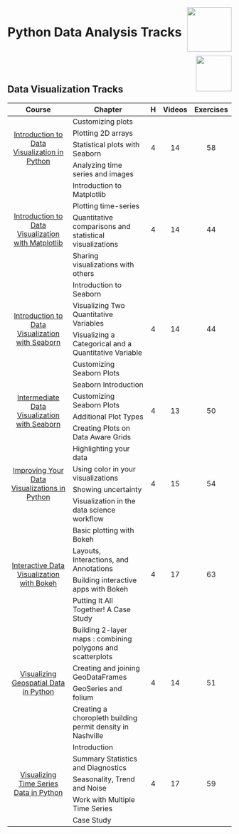 <img align="right" width="100" src="https://github.com/cs-MohamedAyman/eLearning-Platforms/blob/master/DataCamp-Tracks/org-logos/datacamp.jpg">

# Python Data Analysis Tracks

<br>
<img align="right" width="80" height="80" src="https://github.com/cs-MohamedAyman/eLearning-Platforms/blob/master/DataCamp-Tracks/org-logos/python.jpg">
<br><br>

## Data Visualization Tracks

<table>
    <thead>
        <tr>
            <th width="40%">Course</th>
            <th width="60%">Chapter</th>
            <th>H</th>
            <th>Videos</th>
            <th>Exercises</th>
        </tr>
    </thead>
    <tbody>
            <tr>
                <td rowspan=4 align=center>
<a href="https://learn.datacamp.com/courses/introduction-to-data-visualization-in-python">Introduction to Data Visualization in Python</a><br>
                <td align="left">Customizing plots</td>
                <td rowspan=4 align="center">4</td>
                <td rowspan=4 align="center">14</td>
                <td rowspan=4 align="center">58</td>
                </td>
            </tr>
            <tr>
                <td align="left">Plotting 2D arrays</td>
            </tr>
            <tr>
                <td align="left">Statistical plots with Seaborn</td>
            </tr>
            <tr>
                <td align="left">Analyzing time series and images</td>
            </tr>
            <tr>
                <td rowspan=4 align=center>
<a href="https://learn.datacamp.com/courses/introduction-to-data-visualization-with-matplotlib">Introduction to Data Visualization with Matplotlib</a><br>
                <td align="left">Introduction to Matplotlib</td>
                <td rowspan=4 align="center">4</td>
                <td rowspan=4 align="center">14</td>
                <td rowspan=4 align="center">44</td>
                </td>
            </tr>
            <tr>
                <td align="left">Plotting time-series</td>
            </tr>
            <tr>
                <td align="left">Quantitative comparisons and statistical visualizations</td>
            </tr>
            <tr>
                <td align="left">Sharing visualizations with others</td>
            </tr>
            <tr>
                <td rowspan=4 align=center>
<a href="https://learn.datacamp.com/courses/introduction-to-data-visualization-with-seaborn">Introduction to Data Visualization with Seaborn</a><br>
                <td align="left">Introduction to Seaborn</td>
                <td rowspan=4 align="center">4</td>
                <td rowspan=4 align="center">14</td>
                <td rowspan=4 align="center">44</td>
                </td>
            </tr>
            <tr>
                <td align="left">Visualizing Two Quantitative Variables</td>
            </tr>
            <tr>
                <td align="left">Visualizing a Categorical and a Quantitative Variable</td>
            </tr>
            <tr>
                <td align="left">Customizing Seaborn Plots</td>
            </tr>
            <tr>
                <td rowspan=4 align=center>
<a href="https://learn.datacamp.com/courses/intermediate-data-visualization-with-seaborn">Intermediate Data Visualization with Seaborn</a><br>
                <td align="left">Seaborn Introduction</td>
                <td rowspan=4 align="center">4</td>
                <td rowspan=4 align="center">13</td>
                <td rowspan=4 align="center">50</td>
                </td>
            </tr>
            <tr>
                <td align="left">Customizing Seaborn Plots</td>
            </tr>
            <tr>
                <td align="left">Additional Plot Types</td>
            </tr>
            <tr>
                <td align="left">Creating Plots on Data Aware Grids</td>
            </tr>
            <tr>
                <td rowspan=4 align=center>
<a href="https://learn.datacamp.com/courses/improving-your-data-visualizations-in-python">Improving Your Data Visualizations in Python</a><br>
                <td align="left">Highlighting your data</td>
                <td rowspan=4 align="center">4</td>
                <td rowspan=4 align="center">15</td>
                <td rowspan=4 align="center">54</td>
                </td>
            </tr>
            <tr>
                <td align="left">Using color in your visualizations</td>
            </tr>
            <tr>
                <td align="left">Showing uncertainty</td>
            </tr>
            <tr>
                <td align="left">Visualization in the data science workflow</td>
            </tr>
            <tr>
                <td rowspan=4 align=center>
<a href="https://learn.datacamp.com/courses/interactive-data-visualization-with-bokeh">Interactive Data Visualization with Bokeh</a><br>
                <td align="left">Basic plotting with Bokeh</td>
                <td rowspan=4 align="center">4</td>
                <td rowspan=4 align="center">17</td>
                <td rowspan=4 align="center">63</td>
                </td>
            </tr>
            <tr>
                <td align="left">Layouts, Interactions, and Annotations</td>
            </tr>
            <tr>
                <td align="left">Building interactive apps with Bokeh</td>
            </tr>
            <tr>
                <td align="left">Putting It All Together! A Case Study</td>
            </tr>
            <tr>
                <td rowspan=4 align=center>
<a href="https://learn.datacamp.com/courses/visualizing-geospatial-data-in-python">Visualizing Geospatial Data in Python</a><br>
                <td align="left">Building 2-layer maps : combining polygons and scatterplots</td>
                <td rowspan=4 align="center">4</td>
                <td rowspan=4 align="center">14</td>
                <td rowspan=4 align="center">51</td>
                </td>
            </tr>
            <tr>
                <td align="left">Creating and joining GeoDataFrames</td>
            </tr>
            <tr>
                <td align="left">GeoSeries and folium</td>
            </tr>
            <tr>
                <td align="left">Creating a choropleth building permit density in Nashville</td>
            </tr>
            <tr>
                <td rowspan=5 align=center>
<a href="https://learn.datacamp.com/courses/visualizing-time-series-data-in-python">Visualizing Time Series Data in Python</a><br>
                <td align="left">Introduction</td>
                <td rowspan=5 align="center">4</td>
                <td rowspan=5 align="center">17</td>
                <td rowspan=5 align="center">59</td>
                </td>
            </tr>
            <tr>
                <td align="left">Summary Statistics and Diagnostics</td>
            </tr>
            <tr>
                <td align="left">Seasonality, Trend and Noise</td>
            </tr>
            <tr>
                <td align="left">Work with Multiple Time Series</td>
            </tr>
            <tr>
                <td align="left">Case Study</td>
            </tr>
    </tbody>
</table>
